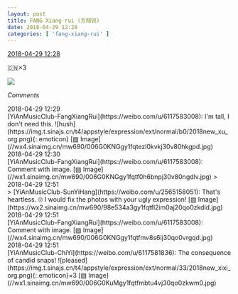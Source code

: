 ```yaml
---
layout: post
title: FANG Xiang-rui (方翔锐)
date: 2018-04-29 12:28
categories: [ 'fang-xiang-rui' ]
---
```


<div class="weibo-info">
  <a href="https://weibo.com/6117583008/GejAzc8hT">2018-04-29 12:28</a>
</div>

:cn:×3

<!-- more -->

<a href="//wx2.sinaimg.cn/mw690/006G0KNGgy1fqtexaiyqnj32c01b9e5r.jpg">
  <img class="weibo-pic-preview" src="//wx2.sinaimg.cn/orj360/006G0KNGgy1fqtexaiyqnj32c01b9e5r.jpg" />
</a>

*Comments*

<div class="weibo-info">2018-04-29 12:29</div>
[YiAnMusicClub-FangXiangRui](https://weibo.com/u/6117583008): I'm tall, I don't need this. ![hush](https://img.t.sinajs.cn/t4/appstyle/expression/ext/normal/b0/2018new_xu_org.png){:.emoticon} [▨ Image](//wx4.sinaimg.cn/mw690/006G0KNGgy1fqtezl0kvkj30v80hkgpd.jpg)

<div class="weibo-info">2018-04-29 12:30</div>
[YiAnMusicClub-FangXiangRui](https://weibo.com/u/6117583008): Comment with image. [▨ Image](//wx1.sinaimg.cn/mw690/006G0KNGgy1fqtf0h6bnpj30v80ngdlv.jpg)
> <div class="weibo-info">2018-04-29 12:51</div>
> [YiAnMusicClub-SunYiHang](https://weibo.com/u/2565158051): That's heartless. 🙄 I would fix the photos with your ugly expression! [▨ Image](https://wx2.sinaimg.cn/mw690/98e534a3gy1fqtfl2im0aj20qo0zkdld.jpg)

<div class="weibo-info">2018-04-29 12:51</div>
[YiAnMusicClub-FangXiangRui](https://weibo.com/u/6117583008): Comment with image. [▨ Image](//wx4.sinaimg.cn/mw690/006G0KNGgy1fqtfmv8s6ij30qo0vrgqd.jpg)

<div class="weibo-info">2018-04-29 12:51</div>
[YiAnMusicClub-ChiYi](https://weibo.com/u/6117581836): The consequence of candid snaps! ![pleased](https://img.t.sinajs.cn/t4/appstyle/expression/ext/normal/33/2018new_xixi_org.png){:.emoticon}×3 [▨ Image](//wx1.sinaimg.cn/mw690/006G0KuMgy1fqtfmbtu4vj30qo0zkwm0.jpg)
